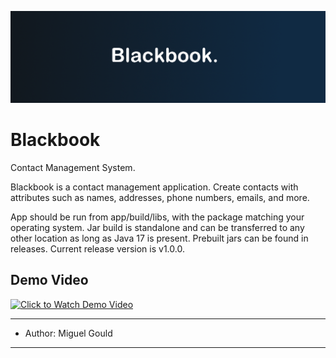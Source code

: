 ![Blackbook Logo](https://github.com/miggboy/Blackbook/blob/master/app/src/main/resources/IMG/logo.png)

# Blackbook
Contact Management System.

Blackbook is a contact management application. Create contacts with attributes such as names, addresses, phone numbers, emails, and more.

App should be run from app/build/libs, with the package matching your operating system. Jar build is standalone and can be transferred to any other location as long as Java 17 is present.
Prebuilt jars can be found in releases. Current release version is v1.0.0.

## Demo Video
[![Click to Watch Demo Video](https://img.youtube.com/vi/qep-ZDOAbmw&ab/0.jpg)](https://www.youtube.com/watch?v=qep-ZDOAbmw&ab)

---
- Author: Miguel Gould
---
